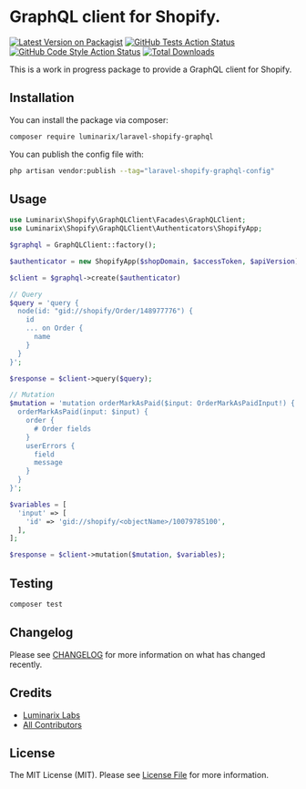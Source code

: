 # GraphQL client for Shopify.

[![Latest Version on Packagist](https://img.shields.io/packagist/v/luminarix/laravel-shopify-graphql.svg?style=flat-square)](https://packagist.org/packages/luminarix/laravel-shopify-graphql)
[![GitHub Tests Action Status](https://img.shields.io/github/actions/workflow/status/luminarix/laravel-shopify-graphql/run-tests.yml?branch=main&label=tests&style=flat-square)](https://github.com/luminarix/laravel-shopify-graphql/actions?query=workflow%3Arun-tests+branch%3Amain)
[![GitHub Code Style Action Status](https://img.shields.io/github/actions/workflow/status/luminarix/laravel-shopify-graphql/fix-php-code-style-issues.yml?branch=main&label=code%20style&style=flat-square)](https://github.com/luminarix/laravel-shopify-graphql/actions?query=workflow%3A"Fix+PHP+code+style+issues"+branch%3Amain)
[![Total Downloads](https://img.shields.io/packagist/dt/luminarix/laravel-shopify-graphql.svg?style=flat-square)](https://packagist.org/packages/luminarix/laravel-shopify-graphql)

This is a work in progress package to provide a GraphQL client for Shopify.

## Installation

You can install the package via composer:

```bash
composer require luminarix/laravel-shopify-graphql
```

You can publish the config file with:

```bash
php artisan vendor:publish --tag="laravel-shopify-graphql-config"
```

## Usage

```php
use Luminarix\Shopify\GraphQLClient\Facades\GraphQLClient;
use Luminarix\Shopify\GraphQLClient\Authenticators\ShopifyApp;

$graphql = GraphQLClient::factory();

$authenticator = new ShopifyApp($shopDomain, $accessToken, $apiVersion);

$client = $graphql->create($authenticator)

// Query
$query = 'query {
  node(id: "gid://shopify/Order/148977776") {
    id
    ... on Order {
      name
    }
  }
}';

$response = $client->query($query);

// Mutation
$mutation = 'mutation orderMarkAsPaid($input: OrderMarkAsPaidInput!) {
  orderMarkAsPaid(input: $input) {
    order {
      # Order fields
    }
    userErrors {
      field
      message
    }
  }
}';

$variables = [
  'input' => [
    'id' => 'gid://shopify/<objectName>/10079785100',
  ],
];

$response = $client->mutation($mutation, $variables);
```

## Testing

```bash
composer test
```

## Changelog

Please see [CHANGELOG](CHANGELOG.md) for more information on what has changed recently.

## Credits

- [Luminarix Labs](https://github.com/luminarix)
- [All Contributors](../../contributors)

## License

The MIT License (MIT). Please see [License File](LICENSE.md) for more information.
